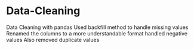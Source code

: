 # Data-Cleaning
Data Cleaning with pandas
Used backfill method to handle missing values
Renamed the columns to a more understandable format
handled negative values 
Also removed duplicate values
